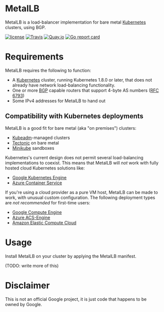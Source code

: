 # MetalLB

MetalLB is a load-balancer implementation for bare
metal [Kubernetes](https://kubernetes.io) clusters, using BGP.

[![license](https://img.shields.io/github/license/google/metallb.svg?maxAge=2592000)](https://github.com/google/netboot/blob/master/LICENSE) [![Travis](https://img.shields.io/travis/google/metallb.svg?maxAge=2592000)](https://travis-ci.org/google/netboot) [![Quay.io](https://img.shields.io/badge/containers-ready-green.svg)](https://quay.io/metallb) [![Go report card](https://goreportcard.com/badge/github.com/google/metallb)](https://goreportcard.com/report/github.com/google/metallb)

# Requirements

MetalLB requires the following to function:

- A [Kubernetes](https://kubernetes.io) cluster, running Kubernetes
  1.8.0 or later, that does not already have network load-balancing
  functionality.
- One or
  more [BGP](https://en.wikipedia.org/wiki/Border_Gateway_Protocol)
  capable routers that support 4-byte AS numbers
  ([RFC 6793](https://tools.ietf.org/html/rfc6793))
- Some IPv4 addresses for MetalLB to hand out

## Compatibility with Kubernetes deployments

MetalLB is a good fit for bare metal (aka "on premises") clusters:
- [Kubeadm](https://kubernetes.io/docs/setup/independent/create-cluster-kubeadm/)-managed clusters
- [Tectonic](https://coreos.com/tectonic/) on bare metal
- [Minikube](https://github.com/kubernetes/minikube) sandboxes

Kubernetes's current design does not permit several load-balancing
implementations to coexist. This means that MetalLB will _not_ work with
fully hosted cloud Kubernetes solutions like:
- [Google Kubernetes Engine](https://cloud.google.com/kubernetes-engine/)
- [Azure Container Service](https://azure.microsoft.com/en-us/services/container-service/)

If you're using a cloud provider as a pure VM host, MetalLB can be
made to work, with unusual custom configuration. The following
deployment types are _not recommended_ for first-time users:
- [Google Compute Engine](https://kubernetes.io/docs/getting-started-guides/gce/)
- [Azure ACS-Engine](https://github.com/Azure/acs-engine/blob/master/docs/kubernetes.md)
- [Amazon Elastic Compute Cloud](https://kubernetes.io/docs/getting-started-guides/aws/)


# Usage

Install MetalLB on your cluster by applying the MetalLB manifest.

(TODO: write more of this)

# Disclaimer

This is not an official Google project, it is just code that happens
to be owned by Google.
